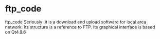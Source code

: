 ftp_code
========

ftp_code
Seriously ,it is a download and upload software for local area network.
Its structure is a reference to FTP.
Its graphical interface is based on Qt4.8.6

